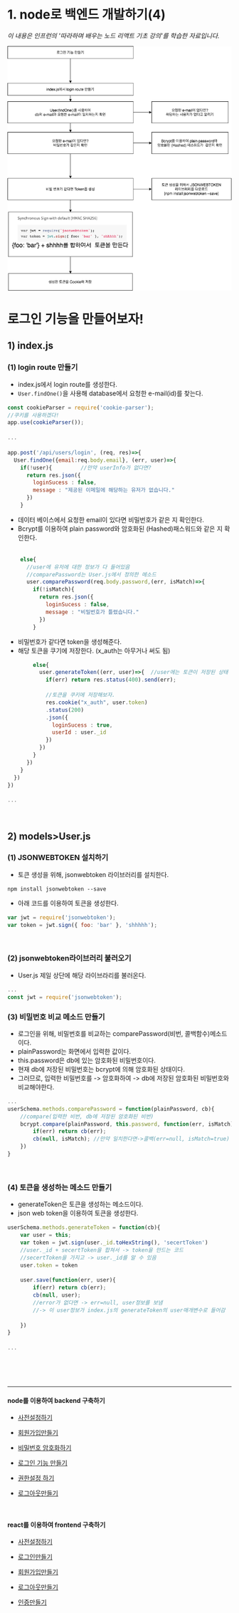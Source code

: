 # 1. node로 백엔드 개발하기(4)
*이 내용은 인프런의 '따라하며 배우는 노드 리액트 기초 강의'를 학습한 자료입니다.*

<img src="./4.png"/>

# 로그인 기능을 만들어보자!

## 1) index.js
### (1) login route 만들기
- index.js에서 login route를 생성한다.
- `User.findOne()`을 사용해 database에서 요청한 e-mail(id)를 찾는다.
```js
const cookieParser = require('cookie-parser'); 
//쿠키를 사용하겠다!
app.use(cookieParser());

...

app.post('/api/users/login', (req, res)=>{
  User.findOne({email:req.body.email}, (err, user)=>{
    if(!user){         //만약 userInfo가 없다면?
      return res.json({
        loginSucess : false,
        message : "제공된 이메일에 해당하는 유저가 없습니다."
      })
    }
```
- 데이터 베이스에서 요청한 email이 있다면 비밀번호가 같은 지 확인한다.
- Bcrypt를 이용하여 plain password와 암호화된 (Hashed)패스워드와 같은 지 확인한다.
```js
   
    else{
      //user에 유저에 대한 정보가 다 들어있음
      //comparePassword는 User.js에서 정의한 메소드
      user.comparePassword(req.body.password,(err, isMatch)=>{
        if(!isMatch){  
          return res.json({
            loginSucess : false,
            message : "비밀번호가 틀렸습니다."
          })
        }
```

- 비밀번호가 같다면 token을 생성해준다.
- 해당 토큰을 쿠기에 저장한다. (x_auth는 아무거나 써도 됨)
```js
        else{
          user.generateToken((err, user)=>{  //user에는 토큰이 저장된 상태
            if(err) return res.status(400).send(err);

            //토큰을 쿠키에 저장해보자.
            res.cookie("x_auth", user.token)
            .status(200)
            .json({
              loginSucess : true,
              userId : user._id
            }) 
          })
        }
      })
    }
  })
})

...
```

<br/>

## 2) models>User.js

### (1) JSONWEBTOKEN 설치하기
- 토큰 생성을 위해, jsonwebtoken 라이브러리를 설치한다.
```
npm install jsonwebtoken --save
```
- 아래 코드를 이용하여 토큰을 생성한다.
```js
var jwt = require('jsonwebtoken');
var token = jwt.sign({ foo: 'bar' }, 'shhhhh');
```

<br/>

### (2) jsonwebtoken라이브러리 불러오기
- User.js 제일 상단에 해당 라이브라리를 불러온다.

```js
...
const jwt = require('jsonwebtoken');
```

### (3) 비밀번호 비교 메소드 만들기
- 로그인을 위해, 비밀번호를 비교하는 comparePassword(비번, 콜백함수)메소드이다.
- plainPassword는 화면에서 입력한 값이다.
- this.password은 db에 있는 암호화된 비밀번호이다.
- 현재 db에 저장된 비밀번호는 bcrypt에 의해 암호화된 상태이다.
- 그러므로, 입력한 비밀번호를 -> 암호화하여 -> db에 저장된 암호화된 비밀번호와 비교해야한다.
```js
...
userSchema.methods.comparePassword = function(plainPassword, cb){
    //compare(입력한 비번, db에 저장된 암호화된 비번)
    bcrypt.compare(plainPassword, this.password, function(err, isMatch){
        if(err) return cb(err);
        cb(null, isMatch); //만약 일치한다면->콜백(err=null, isMatch=true)
    })
}
```

<br/>

### (4) 토큰을 생성하는 메소드 만들기
- generateToken은 토큰을 생성하는 메소드이다.
- json web token을 이용하여 토큰을 생성한다.
```js
userSchema.methods.generateToken = function(cb){
    var user = this;
    var token = jwt.sign(user._id.toHexString(), 'secertToken')
    //user._id + secertToken을 합쳐서 -> token을 만드는 코드
    //secertToken을 가지고 -> user._id를 알 수 있음
    user.token = token
    
    user.save(function(err, user){
        if(err) return cb(err);
        cb(null, user);  
        //error가 없다면 -> err=null, user정보를 보냄 
        //-> 이 user정보가 index.js의 generateToken의 user매개변수로 들어감
        
    })
}

...
```



<br/><br/><br/>

-----

#### node를 이용하여 backend 구축하기

- <a href="https://github.com/KumJungMin/boiler-plate/blob/master/descri/node1.md"> 사전설정하기 </a>

- <a href="https://github.com/KumJungMin/boiler-plate/blob/master/descri/node2.md"> 회원가입만들기 </a>

- <a href="https://github.com/KumJungMin/boiler-plate/blob/master/descri/node3.md"> 비밀번호 암호화하기 </a>

- <a href="https://github.com/KumJungMin/boiler-plate/blob/master/descri/node4.md"> 로그인 기능 만들기 </a>

- <a href="https://github.com/KumJungMin/boiler-plate/blob/master/descri/node5.md"> 권한설정 하기 </a>

- <a href="https://github.com/KumJungMin/boiler-plate/blob/master/descri/node6.md"> 로그아웃만들기 </a>

<br/>

#### react를 이용하여 frontend 구축하기

- <a href="https://github.com/KumJungMin/boiler-plate/blob/master/descri/fro/react1.md"> 사전설정하기 </a>

- <a href="https://github.com/KumJungMin/boiler-plate/blob/master/descri/fro/react2.md"> 로그인만들기 </a>

- <a href="https://github.com/KumJungMin/boiler-plate/blob/master/descri/fro/react3.md"> 회원가입만들기 </a>

- <a href="https://github.com/KumJungMin/boiler-plate/blob/master/descri/fro/react4.md"> 로그아웃만들기 </a>

- <a href="https://github.com/KumJungMin/boiler-plate/blob/master/descri/fro/react5.md"> 인증만들기 </a>
